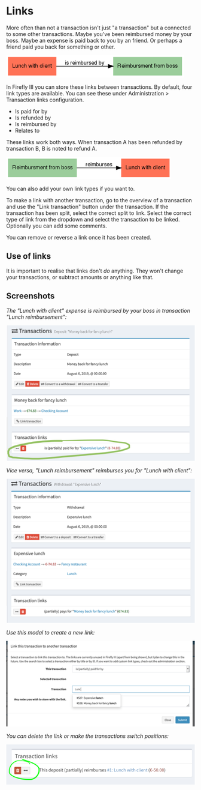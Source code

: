 # Links

More often than not a transaction isn't just "a transaction" but a connected to some other transactions. Maybe you've been reimbursed money by your boss. Maybe an expense is paid back to you by an friend. Or perhaps a friend paid you back for something or other.

![Inward link](./images/links1.png)

In Firefly III you can store these links between transactions. By default, four link types are available. You can see these under Administration > Transaction links configuration.

* Is paid for by
* Is refunded by
* Is reimbursed by
* Relates to

These links work both ways. When transaction A has been refunded by transaction B, B is noted to refund A.

![Outward link](./images/links2.png)

You can also add your own link types if you want to.

To make a link with another transaction, go to the overview of a transaction and use the "Link transaction" button under the transaction. If the transaction has been split, select the correct split to link. Select the correct type of link from the dropdown and select the transaction to be linked. Optionally you can add some comments.

You can remove or reverse a link once it has been created.

## Use of links

It is important to realise that links don't *do* anything. They won't change your transactions, or subtract amounts or anything like that.

## Screenshots

*The "Lunch with client" expense is reimbursed by your boss in transaction "Lunch reimbursement":*

![Inward link of transaction](./images/links-inward.png)

*Vice versa, "Lunch reimbursement" reimburses you for "Lunch with client":*

![Outward link of transaction](./images/links-outward.png)

*Use this modal to create a new link:*

![Modal dialog to create a link](./images/links-modal.png)

*You can delete the link or make the transactions switch positions:*

![Delete or change](./images/links-change.png)
